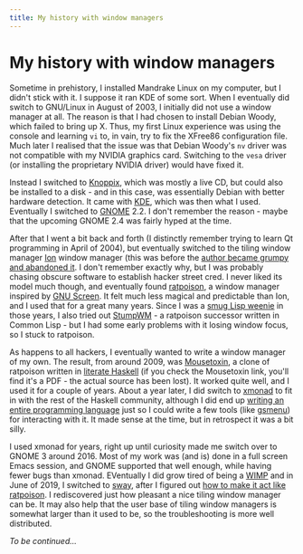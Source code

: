 ```yaml
---
title: My history with window managers
---
```


My history with window managers
==

Sometime in prehistory, I installed Mandrake Linux on my computer, but
I didn't stick with it.  I suppose it ran KDE of some sort.  When I
eventually did switch to GNU/Linux in August of 2003, I initially did
not use a window manager at all.  The reason is that I had chosen to
install Debian Woody, which failed to bring up X.  Thus, my first
Linux experience was using the console and learning `vi` to, in vain,
try to fix the XFree86 configuration file.  Much later I realised that
the issue was that Debian Woody's `nv` driver was not compatible with
my NVIDIA graphics card.  Switching to the `vesa` driver (or
installing the proprietary NVIDIA driver) would have fixed it.

Instead I switched to [Knoppix](http://www.knoppix.org/), which was
mostly a live CD, but could also be installed to a disk - and in this
case, was essentially Debian with better hardware detection.  It came
with [KDE](https://kde.org/), which was then what I used.  Eventually
I switched to [GNOME](https://www.gnome.org/) 2.2.  I don't remember
the reason - maybe that the upcoming GNOME 2.4 was fairly hyped at the
time.

After that I went a bit back and forth (I distinctly remember trying
to learn Qt programming in April of 2004), but eventually switched to
the tiling window manager
[Ion](https://en.wikipedia.org/wiki/Ion_(window_manager)) window
manager (this was before the [author became grumpy and abandoned
it](https://lists.freebsd.org/pipermail/freebsd-ports/2007-December/045494.html).
I don't remember exactly why, but I was probably chasing obscure
software to establish hacker street cred.  I never liked its model
much though, and eventually found
[ratpoison](https://www.nongnu.org/ratpoison/), a window manager
inspired by [GNU Screen](https://www.gnu.org/software/screen/).  It
felt much less magical and predictable than Ion, and I used that for a
great many years.  Since I was a [smug Lisp
weenie](http://wiki.c2.com/?SmugLispWeenie) in those years, I also
tried out [StumpWM](https://stumpwm.github.io/) - a ratpoison
successor written in Common Lisp - but I had some early problems with
it losing window focus, so I stuck to ratpoison.

As happens to all hackers, I eventually wanted to write a window
manager of my own.  The result, from around 2009, was
[Mousetoxin](../files/mousetoxin.pdf), a clone of ratpoison written in
[literate Haskell](https://en.wikipedia.org/wiki/Literate_programming)
(if you check the Mousetoxin link, you'll find it's a PDF - the actual
source has been lost).  It worked quite well, and I used it for a
couple of years.  About a year later, I did switch to
[xmonad](https://xmonad.org/) to fit in with the rest of the Haskell
community, although I did end up [writing an entire programming
language](../projects/sindre) just so I could write a few tools (like
[gsmenu](../projects/gsmenu)) for interacting with it.  It made sense
at the time, but in retrospect it was a bit silly.

I used xmonad for years, right up until curiosity made me switch over
to GNOME 3 around 2016.  Most of my work was (and is) done in a full
screen Emacs session, and GNOME supported that well enough, while
having fewer bugs than xmonad.  EVentually I did grow tired of being a
[WIMP](https://en.wikipedia.org/wiki/WIMP_(computing)) and in June of
2019, I switched to [sway](https://swaywm.org/), after I figured out
[how to make it act like
ratpoison](../blog/2019-06-30-how-to-make-sway-act-like-ratpoison.html).
I rediscovered just how pleasant a nice tiling window manager can be.
It may also help that the user base of tiling window managers is
somewhat larger than it used to be, so the troubleshooting is more
well distributed.

*To be continued...*
